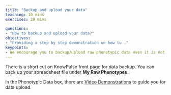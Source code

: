 ```yaml
---
title: "Backup and upload your data"
teaching: 10 mins
exercises: 20 mins
 
questions:
- "How to backup and upload your data?"
objectives:
- "Providing a step by step demonstration on how to ."
keypoints:
- We encourage you to backup/upload raw phenotypic data even it is not clean. .
---
```


There is a short cut on KnowPulse front page for data backup. You can back up your spreadsheet file under **My Raw Phenotypes**.

in the Phenotypic Data box, there are [Video Demonstrations](https://knowpulse.usask.ca/node/1772530) to guide you for data upload.
